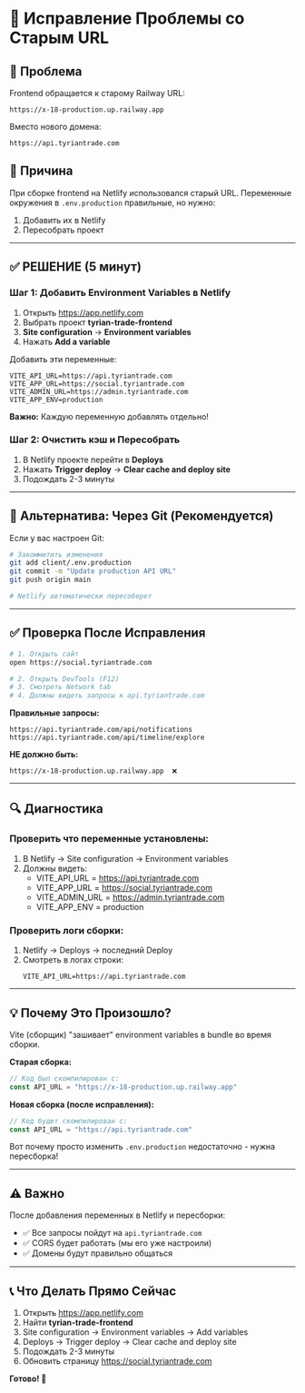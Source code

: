 # 🔧 Исправление Проблемы со Старым URL

## 🔴 Проблема

Frontend обращается к старому Railway URL:
```
https://x-18-production.up.railway.app
```

Вместо нового домена:
```
https://api.tyriantrade.com
```

## 🎯 Причина

При сборке frontend на Netlify использовался старый URL. Переменные окружения в `.env.production` правильные, но нужно:
1. Добавить их в Netlify
2. Пересобрать проект

---

## ✅ РЕШЕНИЕ (5 минут)

### Шаг 1: Добавить Environment Variables в Netlify

1. Открыть https://app.netlify.com
2. Выбрать проект **tyrian-trade-frontend**
3. **Site configuration** → **Environment variables**
4. Нажать **Add a variable**

Добавить эти переменные:

```
VITE_API_URL=https://api.tyriantrade.com
VITE_APP_URL=https://social.tyriantrade.com
VITE_ADMIN_URL=https://admin.tyriantrade.com
VITE_APP_ENV=production
```

**Важно:** Каждую переменную добавлять отдельно!

### Шаг 2: Очистить кэш и Пересобрать

1. В Netlify проекте перейти в **Deploys**
2. Нажать **Trigger deploy** → **Clear cache and deploy site**
3. Подождать 2-3 минуты

---

## 🚀 Альтернатива: Через Git (Рекомендуется)

Если у вас настроен Git:

```bash
# Закоммитить изменения
git add client/.env.production
git commit -m "Update production API URL"
git push origin main

# Netlify автоматически пересоберет
```

---

## ✅ Проверка После Исправления

```bash
# 1. Открыть сайт
open https://social.tyriantrade.com

# 2. Открыть DevTools (F12)
# 3. Смотреть Network tab
# 4. Должны видеть запросы к api.tyriantrade.com
```

**Правильные запросы:**
```
https://api.tyriantrade.com/api/notifications
https://api.tyriantrade.com/api/timeline/explore
```

**НЕ должно быть:**
```
https://x-18-production.up.railway.app  ❌
```

---

## 🔍 Диагностика

### Проверить что переменные установлены:

1. В Netlify → Site configuration → Environment variables
2. Должны видеть:
   - VITE_API_URL = https://api.tyriantrade.com
   - VITE_APP_URL = https://social.tyriantrade.com
   - VITE_ADMIN_URL = https://admin.tyriantrade.com
   - VITE_APP_ENV = production

### Проверить логи сборки:

1. Netlify → Deploys → последний Deploy
2. Смотреть в логах строки:
   ```
   VITE_API_URL=https://api.tyriantrade.com
   ```

---

## 💡 Почему Это Произошло?

Vite (сборщик) "зашивает" environment variables в bundle во время сборки.

**Старая сборка:**
```javascript
// Код был скомпилирован с:
const API_URL = "https://x-18-production.up.railway.app"
```

**Новая сборка (после исправления):**
```javascript
// Код будет скомпилирован с:
const API_URL = "https://api.tyriantrade.com"
```

Вот почему просто изменить `.env.production` недостаточно - нужна пересборка!

---

## ⚠️ Важно

После добавления переменных в Netlify и пересборки:
- ✅ Все запросы пойдут на `api.tyriantrade.com`
- ✅ CORS будет работать (мы его уже настроили)
- ✅ Домены будут правильно общаться

---

## 📞 Что Делать Прямо Сейчас

1. Открыть https://app.netlify.com
2. Найти **tyrian-trade-frontend**
3. Site configuration → Environment variables → Add variables
4. Deploys → Trigger deploy → Clear cache and deploy site
5. Подождать 2-3 минуты
6. Обновить страницу https://social.tyriantrade.com

**Готово! 🎉**
